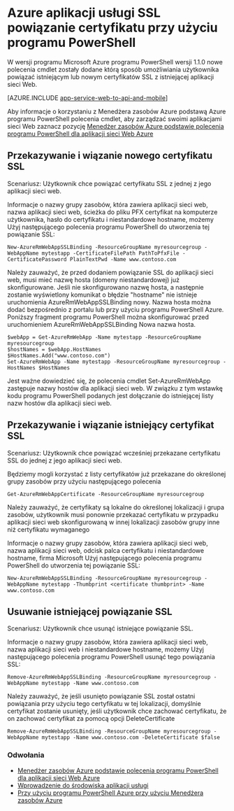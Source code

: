 <properties
    pageTitle="Powiązanie certyfikatów SSL przy użyciu programu PowerShell"
    description="Dowiedz się, jak chcesz powiązać certyfikatów SSL aplikacji sieci web przy użyciu programu PowerShell."
    services="app-service\web"
    documentationCenter=""
    authors="ahmedelnably"
    manager="stefsch"
    editor=""/>

<tags
    ms.service="app-service-web"
    ms.workload="web"
    ms.tgt_pltfrm="na"
    ms.devlang="na"
    ms.topic="article"
    ms.date="01/13/2016"
    ms.author="ahmedelnably"/>

# <a name="azure-app-service-ssl-certificate-binding-using-powershell"></a>Azure aplikacji usługi SSL powiązanie certyfikatu przy użyciu programu PowerShell #

W wersji programu Microsoft Azure programu PowerShell wersji 1.1.0 nowe polecenia cmdlet zostały dodane którą sposób umożliwiania użytkownika powiązać istniejącym lub nowym certyfikatów SSL z istniejącej aplikacji sieci Web.

[AZURE.INCLUDE [app-service-web-to-api-and-mobile](../../includes/app-service-web-to-api-and-mobile.md)] 

Aby informacje o korzystaniu z Menedżera zasobów Azure podstawą Azure programu PowerShell polecenia cmdlet, aby zarządzać swoimi aplikacjami sieci Web zaznacz pozycję [Menedżer zasobów Azure podstawie polecenia programu PowerShell dla aplikacji sieci Web Azure](app-service-web-app-azure-resource-manager-powershell.md)

## <a name="uploading-and-binding-a-new-ssl-certificate"></a>Przekazywanie i wiązanie nowego certyfikatu SSL ##

Scenariusz: Użytkownik chce powiązać certyfikatu SSL z jednej z jego aplikacji sieci web.

Informacje o nazwy grupy zasobów, która zawiera aplikacji sieci web, nazwa aplikacji sieci web, ścieżka do pliku PFX certyfikat na komputerze użytkownika, hasło do certyfikatu i niestandardowe hostname, możemy Użyj następującego polecenia programu PowerShell do utworzenia tej powiązanie SSL:

    New-AzureRmWebAppSSLBinding -ResourceGroupName myresourcegroup -WebAppName mytestapp -CertificateFilePath PathToPfxFile -CertificatePassword PlainTextPwd -Name www.contoso.com

Należy zauważyć, że przed dodaniem powiązanie SSL do aplikacji sieci web, musi mieć nazwę hosta (domeny niestandardowej) już skonfigurowane. Jeśli nie skonfigurowano nazwę hosta, a następnie zostanie wyświetlony komunikat o błędzie "hostname" nie istnieje uruchomienia AzureRmWebAppSSLBinding nowy. Nazwa hosta można dodać bezpośrednio z portalu lub przy użyciu programu PowerShell Azure. Poniższy fragment programu PowerShell można skonfigurować przed uruchomieniem AzureRmWebAppSSLBinding Nowa nazwa hosta.   
  
    $webApp = Get-AzureRmWebApp -Name mytestapp -ResourceGroupName myresourcegroup  
    $hostNames = $webApp.HostNames  
    $HostNames.Add("www.contoso.com")  
    Set-AzureRmWebApp -Name mytestapp -ResourceGroupName myresourcegroup -HostNames $HostNames   
  
Jest ważne dowiedzieć się, że polecenia cmdlet Set-AzureRmWebApp zastępuje nazwy hostów dla aplikacji sieci web. W związku z tym wstawkę kodu programu PowerShell podanych jest dołączanie do istniejącej listy nazw hostów dla aplikacji sieci web.  

## <a name="uploading-and-binding-an-existing-ssl-certificate"></a>Przekazywanie i wiązanie istniejący certyfikat SSL ##

Scenariusz: Użytkownik chce powiązać wcześniej przekazane certyfikatu SSL do jednej z jego aplikacji sieci web.

Będziemy mogli korzystać z listy certyfikatów już przekazane do określonej grupy zasobów przy użyciu następującego polecenia

    Get-AzureRmWebAppCertificate -ResourceGroupName myresourcegroup

Należy zauważyć, że certyfikaty są lokalne do określonej lokalizacji i grupa zasobów, użytkownik musi ponownie przekazać certyfikatu w przypadku aplikacji sieci web skonfigurowaną w innej lokalizacji zasobów grupy inne niż certyfikatu wymaganego 

Informacje o nazwy grupy zasobów, która zawiera aplikacji sieci web, nazwa aplikacji sieci web, odcisk palca certyfikatu i niestandardowe hostname, firma Microsoft Użyj następującego polecenia programu PowerShell do utworzenia tej powiązanie SSL:

    New-AzureRmWebAppSSLBinding -ResourceGroupName myresourcegroup -WebAppName mytestapp -Thumbprint <certificate thumbprint> -Name www.contoso.com

## <a name="deleting-an-existing-ssl-binding"></a>Usuwanie istniejącej powiązanie SSL  ##

Scenariusz: Użytkownik chce usunąć istniejące powiązanie SSL.

Informacje o nazwy grupy zasobów, która zawiera aplikacji sieci web, nazwa aplikacji sieci web i niestandardowe hostname, możemy Użyj następującego polecenia programu PowerShell usunąć tego powiązania SSL:

    Remove-AzureRmWebAppSSLBinding -ResourceGroupName myresourcegroup -WebAppName mytestapp -Name www.contoso.com

Należy zauważyć, że jeśli usunięto powiązanie SSL został ostatni powiązania przy użyciu tego certyfikatu w tej lokalizacji, domyślnie certyfikat zostanie usunięty, jeśli użytkownik chce zachować certyfikatu, że on zachować certyfikat za pomocą opcji DeleteCertificate

    Remove-AzureRmWebAppSSLBinding -ResourceGroupName myresourcegroup -WebAppName mytestapp -Name www.contoso.com -DeleteCertificate $false

### <a name="references"></a>Odwołania ###
- [Menedżer zasobów Azure podstawie polecenia programu PowerShell dla aplikacji sieci Web Azure](app-service-web-app-azure-resource-manager-powershell.md)
- [Wprowadzenie do środowiska aplikacji usługi](app-service-app-service-environment-intro.md)
- [Przy użyciu programu PowerShell Azure przy użyciu Menedżera zasobów Azure](../powershell-azure-resource-manager.md)
